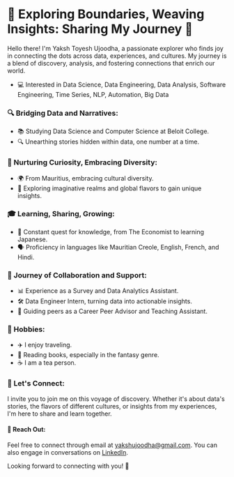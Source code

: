 # 🌟 Exploring Boundaries, Weaving Insights: Sharing My Journey 🌟

Hello there! I'm Yaksh Toyesh Ujoodha, a passionate explorer who finds joy in connecting the dots across data, experiences, and cultures. My journey is a blend of discovery, analysis, and fostering connections that enrich our world.

- 💻 Interested in Data Science, Data Engineering, Data Analysis, Software Engineering, Time Series, NLP, Automation, Big Data

### 🔍 Bridging Data and Narratives:
- 📚 Studying Data Science and Computer Science at Beloit College.
- 🔍 Unearthing stories hidden within data, one number at a time.

### 🌌 Nurturing Curiosity, Embracing Diversity:
- 🌍 From Mauritius, embracing cultural diversity.
- 🌟 Exploring imaginative realms and global flavors to gain unique insights.

### 🎓 Learning, Sharing, Growing:
- 📖 Constant quest for knowledge, from The Economist to learning Japanese.
- 🗣 Proficiency in languages like Mauritian Creole, English, French, and Hindi.

### 🚀 Journey of Collaboration and Support:
- 📊 Experience as a Survey and Data Analytics Assistant.
- 🛠 Data Engineer Intern, turning data into actionable insights.
- 👥 Guiding peers as a Career Peer Advisor and Teaching Assistant.

### 🎯 Hobbies:
- ✈️ I enjoy traveling.
- 📖 Reading books, especially in the fantasy genre.
- ☕ I am a tea person.

### 🔗 Let's Connect:
I invite you to join me on this voyage of discovery. Whether it's about data's stories, the flavors of different cultures, or insights from my experiences, I'm here to share and learn together.

#### 📧 Reach Out:
Feel free to connect through email at yakshujoodha@gmail.com. You can also engage in conversations on [LinkedIn](https://www.linkedin.com/in/yourprofile/).

Looking forward to connecting with you! 🤝
